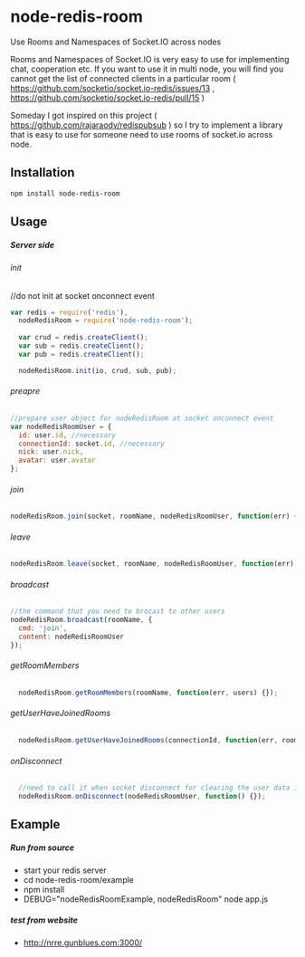 # node-redis-room
Use Rooms and Namespaces of Socket.IO across nodes

Rooms and Namespaces of Socket.IO is very easy to use for implementing chat, cooperation etc. 
If you want to use it in multi node, you will find you cannot get the list of connected clients in a particular room ( https://github.com/socketio/socket.io-redis/issues/13 , https://github.com/socketio/socket.io-redis/pull/15 )

Someday I got inspired on this project ( https://github.com/rajaraodv/redispubsub ) so I try to implement a library that is easy to use for someone need to use rooms of socket.io across node.

## Installation

```bash
npm install node-redis-room
```

## Usage

##### Server side #####


###### init ######
//do not init at socket onconnect event
```javascript
var redis = require('redis'),
  nodeRedisRoom = require('node-redis-room');
  
  var crud = redis.createClient();
  var sub = redis.createClient();
  var pub = redis.createClient();

  nodeRedisRoom.init(io, crud, sub, pub);
```

###### preapre ######
```javascript
//prepare user object for nodeRedisRoom at socket onconnect event
var nodeRedisRoomUser = {
  id: user.id, //necessary
  connectionId: socket.id, //necessary
  nick: user.nick,
  avatar: user.avatar
};  
```

###### join ######
```javascript
nodeRedisRoom.join(socket, roomName, nodeRedisRoomUser, function(err) {});
```

###### leave ######
```javascript
nodeRedisRoom.leave(socket, roomName, nodeRedisRoomUser, function(err) {});
```

###### broadcast ######
```javascript
//the command that you need to brocast to other users
nodeRedisRoom.broadcast(roomName, {
  cmd: 'join',
  content: nodeRedisRoomUser
});
```

###### getRoomMembers ######
```javascript
  nodeRedisRoom.getRoomMembers(roomName, function(err, users) {});
```

###### getUserHaveJoinedRooms ######
```javascript
  nodeRedisRoom.getUserHaveJoinedRooms(connectionId, function(err, rooms) {});
```

###### onDisconnect ######
```javascript
  //need to call it when socket disconnect for clearing the user data in redis
  nodeRedisRoom.onDisconnect(nodeRedisRoomUser, function() {});
```

## Example
##### Run from source #####
* start your redis server
* cd node-redis-room/example
* npm install
* DEBUG="nodeRedisRoomExample, nodeRedisRoom" node app.js

##### test from website #####
* http://nrre.gunblues.com:3000/
